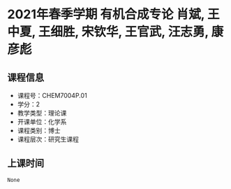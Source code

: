 # 2021年春季学期 有机合成专论 肖斌, 王中夏, 王细胜, 宋钦华, 王官武, 汪志勇, 康彦彪






## 课程信息

- 课程号：CHEM7004P.01
- 学分：2
- 教学类型：理论课
- 开课单位：化学系
- 课程类别：博士
- 课程层次：研究生课程

## 上课时间

```
None
```

